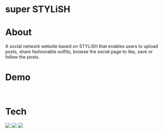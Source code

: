 <h1>super STYLiSH</h1>

<h1>About</h1>

A social network website based on STYLiSH that enables users to upload posts, share fashionable outfits, browse the social page to like, save or follow the posts.

<h1>Demo</h1>

<image src="">
<image src="">

<h1>Tech</h1>

<span><image src="https://img.shields.io/badge/HTML5-E34F26?style=for-the-badge&logo=html5&logoColor=white"/></span>
<span><image src="https://img.shields.io/badge/styled--components-DB7093?style=for-the-badge&logo=styled-components&logoColor=white"/></span>
<span><image src="https://img.shields.io/badge/React-20232A?style=for-the-badge&logo=react&logoColor=61DAFB"/></span>

